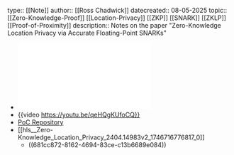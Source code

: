 type:: [[Note]]
author:: [[Ross Chadwick]]
datecreated:: 08-05-2025
topic:: [[Zero-Knowledge-Proof]] [[Location-Privacy]] [[ZKP]] [[SNARK]] [[ZKLP]] [[Proof-of-Proximity]]
description:: Notes on the paper "Zero-Knowledge Location Privacy via Accurate Floating-Point SNARKs"

- ![Zero-Knowledge_Location_Privacy_2404.14983v2.pdf](../assets/Zero-Knowledge_Location_Privacy_2404.14983v2_1746716776817_0.pdf)
- {{video https://youtu.be/qeHQgKUfoCQ}}
- [PoC Repository](https://github.com/tumberger/zk-Location)
- [[hls__Zero-Knowledge_Location_Privacy_2404.14983v2_1746716776817_0]]
	- ((681cc872-8162-4694-83ce-c13b6689e084))